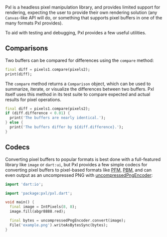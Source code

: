 Pxl is a headless pixel manipulation library, and provides limited support for
rendering, expecting the user to provide their own rendering solution (any
`Canvas`-like API will do, or something that supports pixel buffers in one of
the many formats Pxl provides).

To aid with testing and debugging, Pxl provides a few useful utilities.

## Comparisons

Two buffers can be compared for differences using the `compare` method:

```dart
final diff = pixels1.compare(pixels2);
print(diff);
```

The `compare` method returns a `Comparison` object, which can be used to
summarize, iterate, or visualize the differences between two buffers. Pxl itself
uses this method in its test suite to compare expected and actual results for
pixel operations.

```dart
final diff = pixels1.compare(pixels2);
if (diff.difference < 0.01) {
  print('The buffers are nearly identical.');
} else {
  print('The buffers differ by ${diff.difference}.');
}
```

## Codecs

Converting pixel buffers to popular formats is best done with a full-featured
library like `image` or `dart:ui`, but Pxl provides a few simple codecs for
converting pixel buffers to pixel-based formats like [PFM][], [PBM][], and can
even output as an uncompressed PNG with [uncompressedPngEncoder][]:

```dart
import 'dart:io';

import 'package:pxl/pxl.dart';

void main() {
  final image = IntPixels(8, 8);
  image.fill(abgr8888.red);

  final bytes = uncompressedPngEncoder.convert(image);
  File('example.png').writeAsBytesSync(bytes);
}
```

[uncompressedPngEncoder]: ../pxl/uncompressedPngEncoder-constant.html
[PFM]: http://netpbm.sourceforge.net/doc/pfm.html
[PBM]: http://netpbm.sourceforge.net/doc/pbm.html
